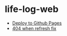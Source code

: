 # life-log-web

- [Deploy to Github Pages](https://vite.dev/guide/static-deploy.html#github-pages)
- [404 when refresh fix](https://github.com/rafgraph/spa-github-pages)
